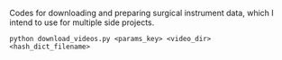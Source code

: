 Codes for downloading and preparing surgical instrument data, which I intend to use for multiple side projects.

    python download_videos.py <params_key> <video_dir> <hash_dict_filename>
